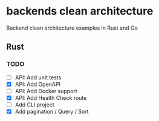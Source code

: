 # backends clean architecture

Backend clean architecture examples in Rust and Go

## Rust

### TODO
- [ ] API: Add unit tests
- [x] API: Add OpenAPI
- [ ] API: Add Docker support
- [x] API: Add Health Check route
- [ ] Add CLI project
- [x] Add pagination / Query / Sort